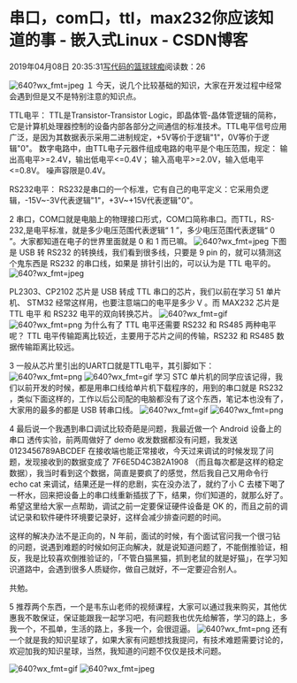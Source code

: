 
# 串口，com口，ttl，max232你应该知道的事 - 嵌入式Linux - CSDN博客

2019年04月08日 20:35:31[写代码的篮球球痴](https://me.csdn.net/weiqifa0)阅读数：26


![640?wx_fmt=jpeg](https://ss.csdn.net/p?https://mmbiz.qpic.cn/mmbiz_jpg/Qof5hj3zMPc92NpKfNV0eTiaKy3IRjDic9rxbe2TVyIY1o49wJ1ccDW451uh1Io1chWxOXDXQw6JiamfJTLYCJjZg/640?wx_fmt=jpeg)
１
今天，说几个比较基础的知识，大家在开发过程中经常会遇到但是又不是特别注意的知识点。


TTL电平：
TTL是Transistor-Transistor Logic，即晶体管-晶体管逻辑的简称，它是计算机处理器控制的设备内部各部分之间通信的标准技术。TTL电平信号应用广泛，是因为其数据表示采用二进制规定，+5V等价于逻辑"1"，0V等价于逻辑"0"。
数字电路中，由TTL电子元器件组成电路的电平是个电压范围，规定：
输出高电平>=2.4V，输出低电平<=0.4V；
输入高电平>=2.0V，输入低电平<=0.8V。
噪声容限是0.4V。

RS232电平：
RS232是串口的一个标准，它有自己的电平定义：它采用负逻辑，-15V~-3V代表逻辑"1"，+3V~+15V代表逻辑"0"。

2
串口，COM口就是电脑上的物理接口形式，COM口简称串口。而TTL，RS-232,是电平标准，就是多少电压范围代表逻辑“ 1 ”，多少电压范围代表逻辑“ 0 ”。大家都知道在电子的世界里面就是 0 和 1 而已嘛。
![640?wx_fmt=jpeg](https://ss.csdn.net/p?https://mmbiz.qpic.cn/mmbiz_jpg/Qof5hj3zMPc92NpKfNV0eTiaKy3IRjDic9ic8VoricoGF6ZOLQCq83g6gFoX9tic8sZOK5G4GXkvqEIhl1GzuNepqAQ/640?wx_fmt=jpeg)
下图是 USB 转 RS232 的转换线，我们看到很多线，只要是 9 pin 的，就可以猜测这个鬼东西是 RS232 的串口线，如果是 排针引出的，可以认为是 TTL 电平的。
![640?wx_fmt=jpeg](https://ss.csdn.net/p?https://mmbiz.qpic.cn/mmbiz_jpg/Qof5hj3zMPc92NpKfNV0eTiaKy3IRjDic9UqOHGHoGP9TLl3xlVTkOFKtvPlESnqbXqL3SldHeiaA9O4xNLVIEI2A/640?wx_fmt=jpeg)

PL2303、CP2102 芯片是 USB 转成 TTL 串口的芯片，我们以前在学习 51 单片机、 STM32 经常这样用，也要注意端口的电平是多少 V 。而 MAX232 芯片是 TTL 电平 和 RS232 电平的双向转换芯片。
![640?wx_fmt=gif](https://ss.csdn.net/p?https://mmbiz.qpic.cn/mmbiz_png/Qof5hj3zMPc92NpKfNV0eTiaKy3IRjDic9dF31fzD4Br57WULncHicczicNo3FqjsWIdfySb8AbTrvOibg2lITV5IUw/640?wx_fmt=gif)![640?wx_fmt=png](https://ss.csdn.net/p?https://mmbiz.qpic.cn/mmbiz_png/Qof5hj3zMPc92NpKfNV0eTiaKy3IRjDic9Va6CV0AKRI4E83fkiaLgjyIUakCUdkUiaOibrgcBfcibPZKGQNWLdKfJwQ/640?wx_fmt=png)
为什么有了 TTL 电平还需要 RS232 和 RS485 两种电平呢？
TTL 电平传输距离比较近，主要用于芯片之间的传输，RS232 和 RS485 数据传输距离比较远。

3
一般从芯片里引出的UART口就是TTL电平，其引脚如下：
![640?wx_fmt=png](https://ss.csdn.net/p?https://mmbiz.qpic.cn/mmbiz_png/Qof5hj3zMPc92NpKfNV0eTiaKy3IRjDic9hYicCAGy8icTSySPhm9icJeYvavlw7tnibSWcdK8uau4ySOciaQYAuMiavhg/640?wx_fmt=png)
![640?wx_fmt=gif](https://ss.csdn.net/p?https://mmbiz.qpic.cn/mmbiz_png/Qof5hj3zMPc92NpKfNV0eTiaKy3IRjDic9dF31fzD4Br57WULncHicczicNo3FqjsWIdfySb8AbTrvOibg2lITV5IUw/640?wx_fmt=gif)
学习 STC 单片机的同学应该记得，我们以前开发的时候，都是用串口线给单片机下载程序的，用到的串口就是 RS232 ，类似下面这样的，工作以后公司配的电脑都没有了这个东西，笔记本也没有了，大家用的最多的都是 USB 转串口线。
![640?wx_fmt=gif](https://ss.csdn.net/p?https://mmbiz.qpic.cn/mmbiz_png/Qof5hj3zMPc92NpKfNV0eTiaKy3IRjDic9dF31fzD4Br57WULncHicczicNo3FqjsWIdfySb8AbTrvOibg2lITV5IUw/640?wx_fmt=gif)
![640?wx_fmt=png](https://ss.csdn.net/p?https://mmbiz.qpic.cn/mmbiz_png/Qof5hj3zMPc92NpKfNV0eTiaKy3IRjDic9wnI03uPKGIaBWwsic08Ms58ueA80dHwLS4FL7Cmwf0VOrRSYGPQL3kA/640?wx_fmt=png)

4
最后说一个我遇到串口调试比较奇葩是问题，我最近做一个 Android 设备上的串口 透传实验，前两周做好了 demo 收发数据都没有问题，我发送 0123456789ABCDEF 在接收端也能正常接收，今天过来调试的时候发现了问题，发现接收到的数据变成了 7F6E5D4C3B2A1908 （而且每次都是这样的稳定数据），我当时看到这个数据，简直是要疯了的感觉，然后我自己又用命令行 echo cat 来调试，结果还是一样的悲剧，实在没办法了，就约了小 C 去楼下喝了一杯水，回来把设备上的串口线重新插拔了下，结果，你们知道的，就那么好了。希望这里给大家一点帮助，调试之前一定要保证硬件设备是 OK 的，而且之前的调试记录和软件硬件环境要记录好，这样会减少排查问题的时间。

这样的解决办法不是正向的，N 年前，面试的时候，有个面试官问我一个很刁钻的问题，说遇到难题的时候如何正向解决，就是说知道问题了，不能倒推验证，相反，我是比较喜欢倒推验证的，「不管白猫黑猫，抓到老鼠的就是好猫」，在学习知识道路中，会遇到很多人质疑你，做自己就好，不一定要迎合别人。

共勉。

5
推荐两个东西，一个是韦东山老师的视频课程，大家可以通过我来购买，其他优惠我不敢保证，保证能跟我一起学习吧，有问题我也优先给解答，学习的路上，多我一个，不孤单，生活的路上，多我一个，会很逗逼。
![640?wx_fmt=png](https://ss.csdn.net/p?https://mmbiz.qpic.cn/mmbiz_png/Qof5hj3zMPc92NpKfNV0eTiaKy3IRjDic9gypTI5fmR7iar85MiaYRiab7FIBaPWibt4Z4z8RW7X3HLGpDKl6FqNZRtw/640?wx_fmt=png)
还有一个就是我的知识星球了，如果大家有问题想找我提问，有技术难题需要讨论的，欢迎加我的知识星球，当然，我知道的问题不仅仅是技术问题。



![640?wx_fmt=gif](https://ss.csdn.net/p?https://mmbiz.qpic.cn/mmbiz_gif/Qof5hj3zMPc92NpKfNV0eTiaKy3IRjDic9plAx6aqIGnVPU4zKx89uA7uCN1GDSx6wNFXvgauo87jOIa7SbTVG0A/640?wx_fmt=gif)
![640?wx_fmt=jpeg](https://ss.csdn.net/p?https://mmbiz.qpic.cn/mmbiz_jpg/Qof5hj3zMPc92NpKfNV0eTiaKy3IRjDic9KQuA27msqmQXtMaYiaCyr3UK56DIYqiay6AMVs7hekynnsfhMBIsV19g/640?wx_fmt=jpeg)



